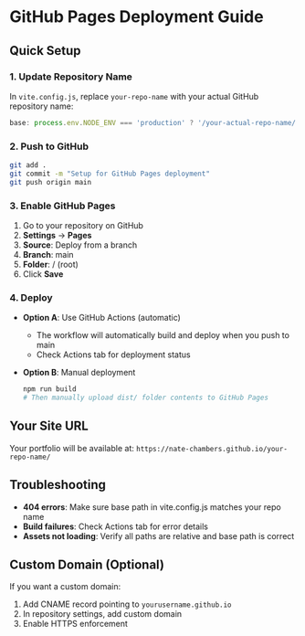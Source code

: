 # GitHub Pages Deployment Guide

## Quick Setup

### 1. Update Repository Name
In `vite.config.js`, replace `your-repo-name` with your actual GitHub repository name:
```js
base: process.env.NODE_ENV === 'production' ? '/your-actual-repo-name/' : '/',
```

### 2. Push to GitHub
```bash
git add .
git commit -m "Setup for GitHub Pages deployment"
git push origin main
```

### 3. Enable GitHub Pages
1. Go to your repository on GitHub
2. **Settings** → **Pages**
3. **Source**: Deploy from a branch
4. **Branch**: main
5. **Folder**: / (root)
6. Click **Save**

### 4. Deploy
- **Option A**: Use GitHub Actions (automatic)
  - The workflow will automatically build and deploy when you push to main
  - Check Actions tab for deployment status
  
- **Option B**: Manual deployment
  ```bash
  npm run build
  # Then manually upload dist/ folder contents to GitHub Pages
  ```

## Your Site URL
Your portfolio will be available at:
`https://nate-chambers.github.io/your-repo-name/`

## Troubleshooting
- **404 errors**: Make sure base path in vite.config.js matches your repo name
- **Build failures**: Check Actions tab for error details
- **Assets not loading**: Verify all paths are relative and base path is correct

## Custom Domain (Optional)
If you want a custom domain:
1. Add CNAME record pointing to `yourusername.github.io`
2. In repository settings, add custom domain
3. Enable HTTPS enforcement
